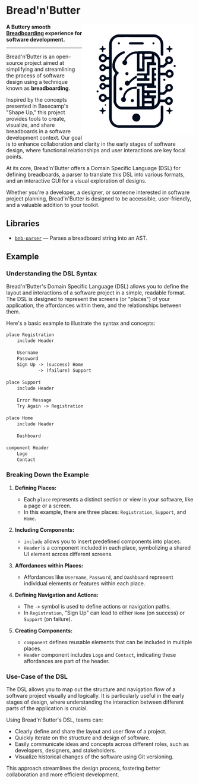 # Bread'n'Butter

<img align="right" alt="Logo" width="300" height="300" src="./.github/logo.png">

**A Buttery smooth [Breadboarding][] experience for software development.**

[breadboarding]: https://basecamp.com/shapeup/1.3-chapter-04

---

Bread'n'Butter is an open-source project aimed at simplifying and streamlining
the process of software design using a technique known as **breadboarding**.

Inspired by the concepts presented in Basecamp's "Shape Up," this project
provides tools to create, visualize, and share breadboards in a software
development context. Our goal is to enhance collaboration and clarity in the
early stages of software design, where functional relationships and user
interactions are key focal points.

At its core, Bread'n'Butter offers a Domain Specific Language (DSL) for
defining breadboards, a parser to translate this DSL into various formats, and
an interactive GUI for a visual exploration of designs.

Whether you're a developer, a designer, or someone interested in software
project planning, Bread'n'Butter is designed to be accessible, user-friendly,
and a valuable addition to your toolkit.

## Libraries

- [`bnb-parser`](./crates/parser) — Parses a breadboard string into an AST.

## Example

### Understanding the DSL Syntax

Bread'n'Butter's Domain Specific Language (DSL) allows you to define the
layout and interactions of a software project in a simple, readable format.
The DSL is designed to represent the screens (or "places") of your
application, the affordances within them, and the relationships between them.

Here's a basic example to illustrate the syntax and concepts:

```bnb
place Registration
    include Header

    Username
    Password
    Sign Up -> (success) Home
            -> (failure) Support

place Support
    include Header

    Error Message
    Try Again -> Registration

place Home
    include Header

    Dashboard

component Header
    Logo
    Contact
```

### Breaking Down the Example

1. **Defining Places:**
   - Each `place` represents a distinct section or view in your software, like
     a page or a screen.
   - In this example, there are three places: `Registration`, `Support`, and
     `Home`.

2. **Including Components:**
   - `include` allows you to insert predefined components into places.
   - `Header` is a component included in each place, symbolizing a shared UI
     element across different screens.

3. **Affordances within Places:**
   - Affordances like `Username`, `Password`, and `Dashboard` represent
     individual elements or features within each place.

4. **Defining Navigation and Actions:**
   - The `->` symbol is used to define actions or navigation paths.
   - In `Registration`, "Sign Up" can lead to either `Home` (on success) or
     `Support` (on failure).

5. **Creating Components:**
   - `component` defines reusable elements that can be included in multiple
     places.
   - `Header` component includes `Logo` and `Contact`, indicating these
     affordances are part of the header.

### Use-Case of the DSL

The DSL allows you to map out the structure and navigation flow of a software
project visually and logically. It is particularly useful in the early stages
of design, where understanding the interaction between different parts of the
application is crucial.

Using Bread'n'Butter's DSL, teams can:

- Clearly define and share the layout and user flow of a project.
- Quickly iterate on the structure and design of software.
- Easily communicate ideas and concepts across different roles, such as
  developers, designers, and stakeholders.
- Visualize historical changes of the software using Git versioning.

This approach streamlines the design process, fostering better collaboration
and more efficient development.
